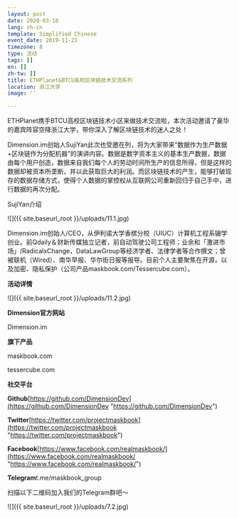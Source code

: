 ```yaml
---
layout: post
date: 2020-03-10
lang: zh-cn
template: Simplified Chinese
event_date: 2019-11-21
timezone: 8
type: 活动
tags: []
en: []
zh-tw: []
title: ETHPlanet&BTCU高校区块链技术交流系列
location: 浙江大学
image: ''

---
```

ETHPlanet携手BTCU高校区块链技术小区来做技术交流啦，本次活动邀请了豪华的嘉宾阵容空降浙江大学，带你深入了解区块链技术的迷人之处！

Dimension.im创始人SujiYan此次也受邀在列，将为大家带来“数据作为生产数据+区块链作为分配机器”的演讲内容。数据是数字资本主义的基本生产数据，数据由每个用户创造，数据来自我们每个人的劳动时间所生产的信息所得，但是这样的数据却被资本所垄断，并以此获取巨大的利润。而区块链技术的产生，能够打破现存的数据存储方式，使得个人数据的掌控权从互联网公司重新回归于自己手中，进行数据的再次分配。

SujiYan介绍

![]({{ site.baseurl_root }}/uploads/11.1.jpg)

Dimension.im创始人/CEO，从伊利诺大学香槟分校（UIUC）计算机工程系辍学创业。前Qdaily＆财新传媒独立记者，前自动驾驶公司工程师；业余和「激进市场」/RadicalxChange，DataLawGroup等经济学者、法律学者等合作撰文；曾被联机（Wired）、南华早报、华尔街日报等报导。目前个人主要聚焦在开源，以及加密、隐私保护（公司产品maskbook.com/Tessercube.com）。

**活动详情**

![]({{ site.baseurl_root }}/uploads/11.2.jpg)

**Dimension官方网站**

Dimension.im

**旗下产品**

maskbook.com

tessercube.com

**社交平台**

**Github**[https://github.com/DimensionDev](https://github.com/DimensionDev "https://github.com/DimensionDev")

**Twitter**[https://twitter.com/projectmaskbook](https://twitter.com/projectmaskbook "https://twitter.com/projectmaskbook")

**Facebook**[https://www.facebook.com/realmaskbook/](https://www.facebook.com/realmaskbook/ "https://www.facebook.com/realmaskbook/")

**Telegram**t.me/maskbook_group

扫描以下二维码加入我们的Telegram群吧～

![]({{ site.baseurl_root }}/uploads/7.2.jpg)